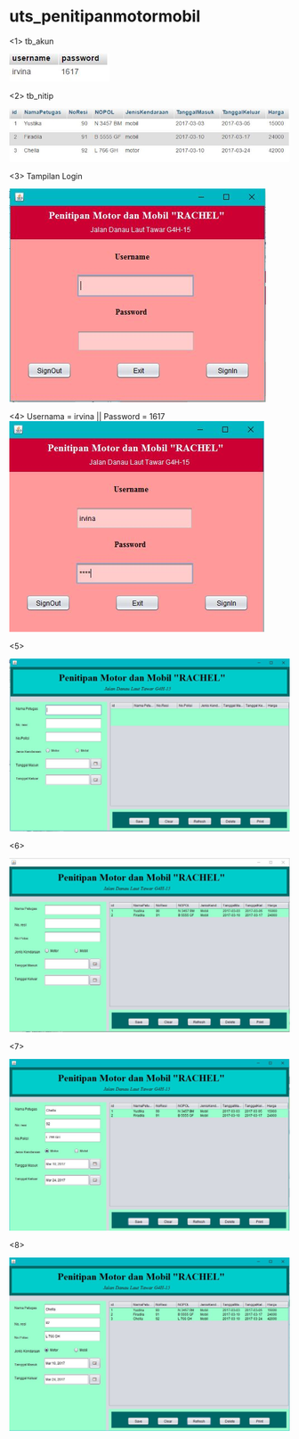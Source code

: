 # uts_penitipanmotormobil



<1>
tb_akun

![15.JPG](https://github.com/irvinafiradila/uts_penitipanmotormobil/blob/master/15.JPG)

<2>
tb_nitip

![0.JPG](https://github.com/irvinafiradila/uts_penitipanmotormobil/blob/master/0.JPG)

<3>
Tampilan Login

![1.JPG](https://github.com/irvinafiradila/uts_penitipanmotormobil/blob/master/1.JPG)

<4>
Usernama = irvina || Password = 1617
![2.JPG](https://github.com/irvinafiradila/uts_penitipanmotormobil/blob/master/2.JPG)

<5>

![3.JPG](https://github.com/irvinafiradila/uts_penitipanmotormobil/blob/master/3.JPG)

<6>

![4.JPG](https://github.com/irvinafiradila/uts_penitipanmotormobil/blob/master/4.JPG)

<7>

![5.JPG](https://github.com/irvinafiradila/uts_penitipanmotormobil/blob/master/5.JPG)

<8>

![6.JPG](https://github.com/irvinafiradila/uts_penitipanmotormobil/blob/master/6.JPG)

